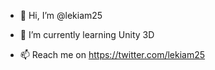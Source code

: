 - 👋 Hi, I’m @lekiam25

- 🌱 I’m currently learning Unity 3D
- 📫 Reach me on https://twitter.com/lekiam25

<!---
lekiam25/lekiam25 is a ✨ special ✨ repository because its `README.md` (this file) appears on your GitHub profile.
You can click the Preview link to take a look at your changes.
--->
